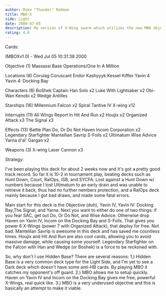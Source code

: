 ```yaml
---
author: Mike "Thunder" Rebman
title: MBO-X
side: Light
date: 2000-07-05
description: My version of X-Wing swarm which utilizes the new MBO objective to setup Haven, S-Foils, and Incom Corporation to pump up the X-Wings.
rating: 4.0
---
```

Cards: 

(MBOXv1.0) - Wed Jul 05 10:31:38 2000

Objective (1)
Massassi Base Operations/One In A Million

Locations (8)
Corulag
Coruscant
Endor
Kashyyyk
Kessel
Kiffex
Yavin 4
Yavin 4: Docking Bay

Characters (8)
BoShek
Captain Han Solo  x2
Luke With Lightsaber  x2
Obi-Wan Kenobi	x2
Wedge Antilles

Starships (16)
Millennium Falcon  x2
Spiral
Tantive IV
X-wing	x12

Interrupts (11)
All Wings Report In
Hit And Run  x2
Houjix	x2
Organized Attack  x3
The Signal  x3

Effects (13)
Battle Plan
Do, Or Do Not
Haven
Incom Corporation  x2
Legendary Starfighter
Mantellian Savrip
S-Foils  x2
Ultimatum
Wise Advice
Yarna d'al' Gargan  x2

Weapons (3)
X-wing Laser Cannon  x3



Strategy: 

I've been playing this deck for about 2 weeks now and it's got a pretty good track record. So far it is 10-2 in tournament play, beating decks such as Hunt Down, Court, RalOps, ISB, and SYCFA. Lost against a Hunt Down w/ numbers because I lost Ultimatum to an early drain and was unable to retrieve it back, thus had no further nembers protection, and a RalOps deck mainly because I got bad draws, and made some fatal errors.

Main start for this deck is the Objective (duh), Yavin IV, Yavin IV: Docking Bay,The Signal, and Yarna. Next you want to either do one of two things: if you fear SAC, get out Do, Or Do Not, and Wise Advice. Otherwise drop Haven on Yavin IV, Incom on the Docking Bay and S-Foils. That gives you power 6 X-Wings (power 7 with Organized Attack), that deploy for free. Not bad. Mantellian Savrip is awesome in this deck and has saved me countless times. Houjix and Hit And Run are also cool cards, allowing you to avoid massive damage, while causing some yourself. Legendary Starfighter on the Falcon with Han and Wedge (or Boshek) is a force to be reckoned with.

So, why don't I use Hidden Base? There are several reasons:
1.) Hidden Base is a very common deck type for the Light Side, and I'm yet to see a Dark deck which doesn't have some anti-HB cards. By playing MBO it catches my opponent's off guard.
2.) MBO allows me to setup quickly. Haven on Yavin IV and Incom on the Docking Bay gives me free, powerful X-Wings, real quick like.
3.) MBO is a very underused objective and this is basically an attempt to make it viable.



